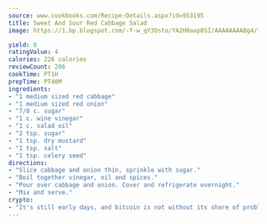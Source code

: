 ```yaml
---
source: www.cookbooks.com/Recipe-Details.aspx?id=953195
title: Sweet And Sour Red Cabbage Salad
image: https://1.bp.blogspot.com/-f-w_qY3Osto/YA2H0aap8SI/AAAAAAAABg4/17myAO5s9b8JksYvWDXpYkaDlcY0g6k_gCLcBGAsYHQ/s296/3.png

yield: 8
ratingValue: 4
calories: 226 calories
reviewCount: 206
cookTime: PT1H
prepTime: PT40M
ingredients:
- "1 medium sized red cabbage"
- "1 medium sized red onion"
- "7/8 c. sugar"
- "1 c. wine vinegar"
- "1 c. salad oil"
- "2 tsp. sugar"
- "1 tsp. dry mustard"
- "1 tsp. salt"
- "1 tsp. celery seed"
directions:
- "Slice cabbage and onion thin, sprinkle with sugar."
- "Boil together vinegar, oil and spices."
- "Pour over cabbage and onion. Cover and refrigerate overnight."
- "Mix and serve."
crypto:
- "It's still early days, and bitcoin is not without its share of problems."
---
```

